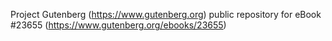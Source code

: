 Project Gutenberg (https://www.gutenberg.org) public repository for eBook #23655 (https://www.gutenberg.org/ebooks/23655)

